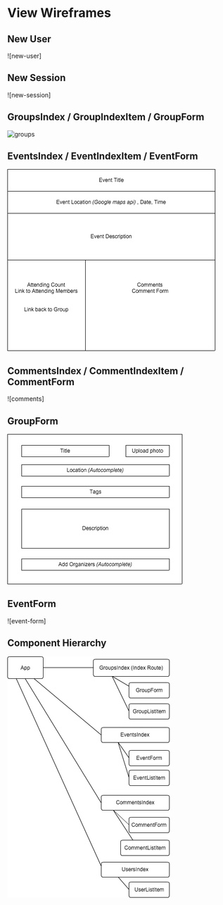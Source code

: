 # View Wireframes

## New User
![new-user]

## New Session
![new-session]

## GroupsIndex / GroupIndexItem / GroupForm
![groups]

## EventsIndex / EventIndexItem / EventForm
![events]

## CommentsIndex / CommentIndexItem / CommentForm
![comments]

## GroupForm
![group-form]

## EventForm
![event-form]

## Component Hierarchy
![component-hierarchy]

[component-hierarchy]: ./wireframes/component_hierarchy.png
[homepage]: ./wireframes/homepage.png
[events]: ./wireframes/root_event.png
[groups]: ./wireframes/groups_item.png
[group-form]: ./wireframes/group_form.png
